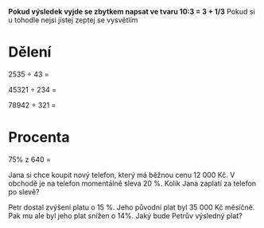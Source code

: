 **Pokud výsledek vyjde se zbytkem napsat ve tvaru 10:3 = 3 + 1/3** Pokud si u tohodle nejsi jistej zeptej se vysvětlím

# Dělení 
2535 ÷ 43 = 

45321 ÷ 234 = 

78942 ÷ 321 = 

# Procenta
75% z 640 = 

Jana si chce koupit nový telefon, který má běžnou cenu 12 000 Kč. V obchodě je na telefon momentálně sleva 20 %. Kolik Jana zaplatí za telefon po slevě?

Petr dostal zvýšení platu o 15 %. Jeho původní plat byl 35 000 Kč měsíčně. Pak mu ale byl jeho plat snížen o 14%. Jaký bude Petrův výsledný plat?